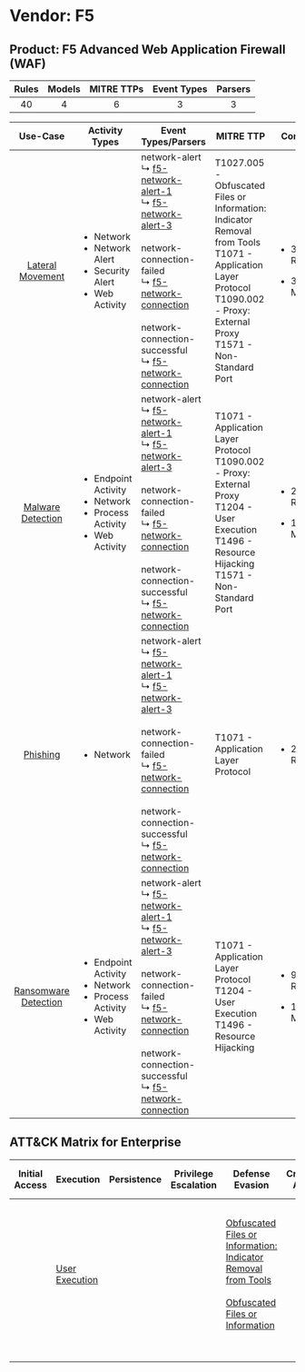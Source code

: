 Vendor: F5
==========
Product: F5 Advanced Web Application Firewall (WAF)
---------------------------------------------------
| Rules | Models | MITRE TTPs | Event Types | Parsers |
|:-----:|:------:|:----------:|:-----------:|:-------:|
|  40   |   4    |     6      |      3      |    3    |

|                              Use-Case                               | Activity Types                                                                                    | Event Types/Parsers                                                                                                                                                                                                                                                                                                                                                                                                | MITRE TTP                                                                                                                                                                             | Content                                              |
|:-------------------------------------------------------------------:| ------------------------------------------------------------------------------------------------- | ------------------------------------------------------------------------------------------------------------------------------------------------------------------------------------------------------------------------------------------------------------------------------------------------------------------------------------------------------------------------------------------------------------------ | ------------------------------------------------------------------------------------------------------------------------------------------------------------------------------------- | ---------------------------------------------------- |
|     [Lateral Movement](../UseCases/usecase_lateral_movement.md)     | <ul><li>Network</li><li>Network Alert</li><li>Security Alert</li><li>Web Activity</li></ul>       |  network-alert<br> ↳ [f5-network-alert-1](../Parsers/parserContent_f5-network-alert-1.md)<br> ↳ [f5-network-alert-3](../Parsers/parserContent_f5-network-alert-3.md)<br><br> network-connection-failed<br> ↳ [f5-network-connection](../Parsers/parserContent_f5-network-connection.md)<br><br> network-connection-successful<br> ↳ [f5-network-connection](../Parsers/parserContent_f5-network-connection.md)<br> | T1027.005 - Obfuscated Files or Information: Indicator Removal from Tools<br>T1071 - Application Layer Protocol<br>T1090.002 - Proxy: External Proxy<br>T1571 - Non-Standard Port<br> | <ul><li>31 Rules</li></ul><ul><li>3 Models</li></ul> |
|    [Malware Detection](../UseCases/usecase_malware_detection.md)    | <ul><li>Endpoint Activity</li><li>Network</li><li>Process Activity</li><li>Web Activity</li></ul> |  network-alert<br> ↳ [f5-network-alert-1](../Parsers/parserContent_f5-network-alert-1.md)<br> ↳ [f5-network-alert-3](../Parsers/parserContent_f5-network-alert-3.md)<br><br> network-connection-failed<br> ↳ [f5-network-connection](../Parsers/parserContent_f5-network-connection.md)<br><br> network-connection-successful<br> ↳ [f5-network-connection](../Parsers/parserContent_f5-network-connection.md)<br> | T1071 - Application Layer Protocol<br>T1090.002 - Proxy: External Proxy<br>T1204 - User Execution<br>T1496 - Resource Hijacking<br>T1571 - Non-Standard Port<br>                      | <ul><li>26 Rules</li></ul><ul><li>1 Models</li></ul> |
|             [Phishing](../UseCases/usecase_phishing.md)             | <ul><li>Network</li></ul>                                                                         |  network-alert<br> ↳ [f5-network-alert-1](../Parsers/parserContent_f5-network-alert-1.md)<br> ↳ [f5-network-alert-3](../Parsers/parserContent_f5-network-alert-3.md)<br><br> network-connection-failed<br> ↳ [f5-network-connection](../Parsers/parserContent_f5-network-connection.md)<br><br> network-connection-successful<br> ↳ [f5-network-connection](../Parsers/parserContent_f5-network-connection.md)<br> | T1071 - Application Layer Protocol<br>                                                                                                                                                | <ul><li>2 Rules</li></ul>                            |
| [Ransomware Detection](../UseCases/usecase_ransomware_detection.md) | <ul><li>Endpoint Activity</li><li>Network</li><li>Process Activity</li><li>Web Activity</li></ul> |  network-alert<br> ↳ [f5-network-alert-1](../Parsers/parserContent_f5-network-alert-1.md)<br> ↳ [f5-network-alert-3](../Parsers/parserContent_f5-network-alert-3.md)<br><br> network-connection-failed<br> ↳ [f5-network-connection](../Parsers/parserContent_f5-network-connection.md)<br><br> network-connection-successful<br> ↳ [f5-network-connection](../Parsers/parserContent_f5-network-connection.md)<br> | T1071 - Application Layer Protocol<br>T1204 - User Execution<br>T1496 - Resource Hijacking<br>                                                                                        | <ul><li>9 Rules</li></ul><ul><li>1 Models</li></ul>  |

ATT&CK Matrix for Enterprise
----------------------------
| Initial Access | Execution                                                           | Persistence | Privilege Escalation | Defense Evasion                                                                                                                                                                                            | Credential Access | Discovery | Lateral Movement | Collection | Command and Control                                                                                                                                                                                                                                                                           | Exfiltration | Impact                                                                  |
| -------------- | ------------------------------------------------------------------- | ----------- | -------------------- | ---------------------------------------------------------------------------------------------------------------------------------------------------------------------------------------------------------- | ----------------- | --------- | ---------------- | ---------- | --------------------------------------------------------------------------------------------------------------------------------------------------------------------------------------------------------------------------------------------------------------------------------------------- | ------------ | ----------------------------------------------------------------------- |
|                | [User Execution](https://attack.mitre.org/techniques/T1204)<br><br> |             |                      | [Obfuscated Files or Information: Indicator Removal from Tools](https://attack.mitre.org/techniques/T1027/005)<br><br>[Obfuscated Files or Information](https://attack.mitre.org/techniques/T1027)<br><br> |                   |           |                  |            | [Non-Standard Port](https://attack.mitre.org/techniques/T1571)<br><br>[Proxy: External Proxy](https://attack.mitre.org/techniques/T1090/002)<br><br>[Application Layer Protocol](https://attack.mitre.org/techniques/T1071)<br><br>[Proxy](https://attack.mitre.org/techniques/T1090)<br><br> |              | [Resource Hijacking](https://attack.mitre.org/techniques/T1496)<br><br> |